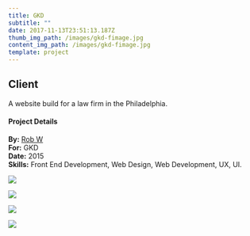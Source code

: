 ```yaml
---
title: GKD
subtitle: ""
date: 2017-11-13T23:51:13.187Z
thumb_img_path: /images/gkd-fimage.jpg
content_img_path: /images/gkd-fimage.jpg
template: project
---
```

## Client

A website build for a law firm in the Philadelphia.

#### Project Details

**By:** [Rob W](https://www.robotwilliams.com/)\
**For:**[](http://www.americanfabricators.com/) GKD\
**Date:** 2015\
**Skills:** Front End Development, Web Design, Web Development, UX, UI.

![](/images/gkd-dvc-grp.jpg)

![](/images/gkd-dsktp.jpg)

![](/images/gkd-tablet.jpg)

![](/images/gkd-phn.jpg)